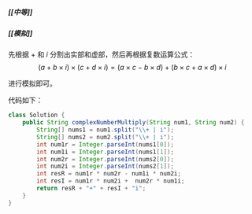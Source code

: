 ##### [[中等]]
##### [[模拟]]

先根据 $+$ 和 $i$ 分割出实部和虚部，然后再根据复数运算公式：
$$
(a+b \times i)\times(c+d \times i)=(a \times c−b \times d)+(b \times c+a \times d)\times i
$$

进行模拟即可。

代码如下：
```java
class Solution {  
	public String complexNumberMultiply(String num1, String num2) {  
		String[] nums1 = num1.split("\\+ | i");  
		String[] nums2 = num2.split("\\+ | i");  
		int num1r = Integer.parseInt(nums1[0]);  
		int num1i = Integer.parseInt(nums1[1]);  
		int num2r = Integer.parseInt(nums2[0]);  
		int num2i = Integer.parseInt(nums2[1]);  
		int resR = num1r * num2r - num1i * num2i;  
		int resI = num1r * num2i +  num2r * num1i;  
		return resR + "+" + resI + "i";  
	}  
}
```